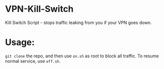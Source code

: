 # VPN-Kill-Switch
Kill Switch Script - stops traffic leaking from you if your VPN goes down.

# Usage:

`git clone` the repo, and then use `on.sh` as root to block all traffic. To resume normal service, use `off.sh`.
